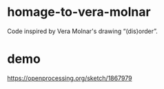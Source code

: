 # homage-to-vera-molnar
Code inspired by Vera Molnar's drawing “(dis)order”.

# demo
https://openprocessing.org/sketch/1867979
